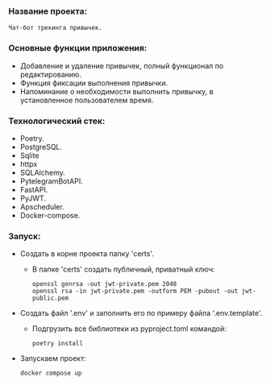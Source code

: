 ### Название проекта:
    Чат-бот трекинга привычек.

### Основные функции приложения:
* Добавление и удаление привычек, полный функционал по редактированию.
* Функция фиксации выполнения привычки.
* Напоминание о необходимости выполнить привычку, в установленное пользователем время. 

### Технологический стек:
* Poetry.
* PostgreSQL.
* Sqlite
* httpx
* SQLAlchemy.
* PytelegramBotAPI.
* FastAPI.
* PyJWT.
* Apscheduler.
* Docker-compose.

### Запуск:
* Создать в корне проекта папку 'certs'.
  * В папке 'certs' создать публичный, приватный ключ:
  
        openssl genrsa -out jwt-private.pem 2048
        openssl rsa -in jwt-private.pem -outform PEM -pubout -out jwt-public.pem
 
* Создать файл '.env' и заполнить его по примеру файла '.env.template'.
  * Подгрузить все библиотеки из pyproject.toml командой:

        poetry install
  
* Запускаем проект:

      docker compose up
